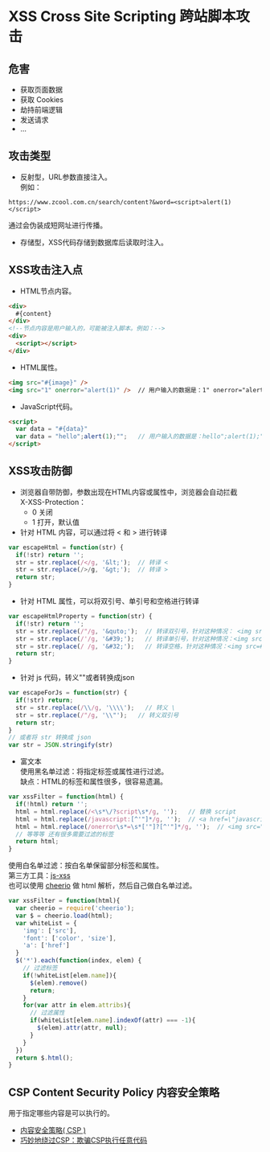 # XSS Cross Site Scripting 跨站脚本攻击

## 危害
- 获取页面数据
- 获取 Cookies
- 劫持前端逻辑
- 发送请求
- ...

## 攻击类型
- 反射型，URL参数直接注入。  
例如：
```
https://www.zcool.com.cn/search/content?&word=<script>alert(1)</script>
```
通过会伪装成短网址进行传播。
- 存储型，XSS代码存储到数据库后读取时注入。

## XSS攻击注入点
- HTML节点内容。
```html
<div>
  #{content}
</div>
<!--节点内容是用户输入的，可能被注入脚本。例如：-->
<div>
  <script></script>
</div>
```
- HTML属性。
```html
<img src="#{image}" />
<img src="1" onerror="alert(1)" />  // 用户输入的数据是：1" onerror="alert(1)
```
- JavaScript代码。
```html
<script>
  var data = "#{data}"
  var data = "hello";alert(1);"";   // 用户输入的数据是：hello";alert(1);"
</script>
```

## XSS攻击防御
- 浏览器自带防御，参数出现在HTML内容或属性中，浏览器会自动拦截  
X-XSS-Protection：
    - 0 关闭
    - 1 打开，默认值
- 针对 HTML 内容，可以通过将 < 和 > 进行转译
```js
var escapeHtml = function(str) {
  if(!str) return '';
  str = str.replace(/</g, '&lt;');  // 转译 <
  str = str.replace(/>/g, '&gt;');  // 转译 >
  return str;
}
```
- 针对 HTML 属性，可以将双引号、单引号和空格进行转译
```js
var escapeHtmlProperty = function(str) {
  if(!str) return '';
  str = str.replace(/"/g, '&quto;');  // 转译双引号，针对这种情况： <img src="#{image}" />
  str = str.replace(/'/g, '&#39;');   // 转译单引号，针对这种情况：<img src='#{image}' />
  str = str.replace(/ /g, '&#32;');   // 转译空格，针对这种情况：<img src=#{image} />
  return str;
}
```
- 针对 js 代码，转义"\"或者转换成json
```js
var escapeForJs = function(str) {
  if(!str) return;
  str = str.replace(/\\/g, '\\\\');   // 转义 \
  str = str.replace(/"/g, '\\"');   // 转义双引号
  return str;
}
// 或者将 str 转换成 json
var str = JSON.stringify(str)
```
- 富文本  
使用黑名单过滤：将指定标签或属性进行过滤。  
缺点：HTML的标签和属性很多，很容易遗漏。
```js
var xssFilter = function(html) {
  if(!html) return '';
  html = html.replace(/<\s*\/?script\s*/g, '');   // 替换 script
  html = html.replace(/javascript:[^'"]*/g, '');  // <a href=\"javascript:alert(1)\"></a>
  html = html.replace(/onerror\s*=\s*['"]?[^'"]*/g, '');  // <img src="abc" onerror="alert(1)" />
  // 等等等 还有很多需要过滤的标签
  return html;
}
```
使用白名单过滤：按白名单保留部分标签和属性。  
第三方工具：[js-xss](https://github.com/leizongmin/js-xss/blob/master/README.zh.md)  
也可以使用 [cheerio](https://github.com/cheeriojs/cheerio) 做 html 解析，然后自己做白名单过滤。
```js
var xssFilter = function(html){
  var cheerio = require('cheerio');
  var $ = cheerio.load(html);
  var whiteList = {
    'img': ['src'],
    'font': ['color', 'size'],
    'a': ['href']
  }
  $('*').each(function(index, elem) {
    // 过滤标签
    if(!whiteList[elem.name]){
      $(elem).remove()
      return;
    }
    for(var attr in elem.attribs){
      // 过滤属性
      if(whiteList[elem.name].indexOf(attr) === -1){
        $(elem).attr(attr, null);
      }
    }
  })
  return $.html();
}
```

## CSP Content Security Policy 内容安全策略
用于指定哪些内容是可以执行的。
- [内容安全策略( CSP )](https://developer.mozilla.org/zh-CN/docs/Web/HTTP/CSP)
- [巧妙地绕过CSP：欺骗CSP执行任意代码](https://www.anquanke.com/post/id/151496)

